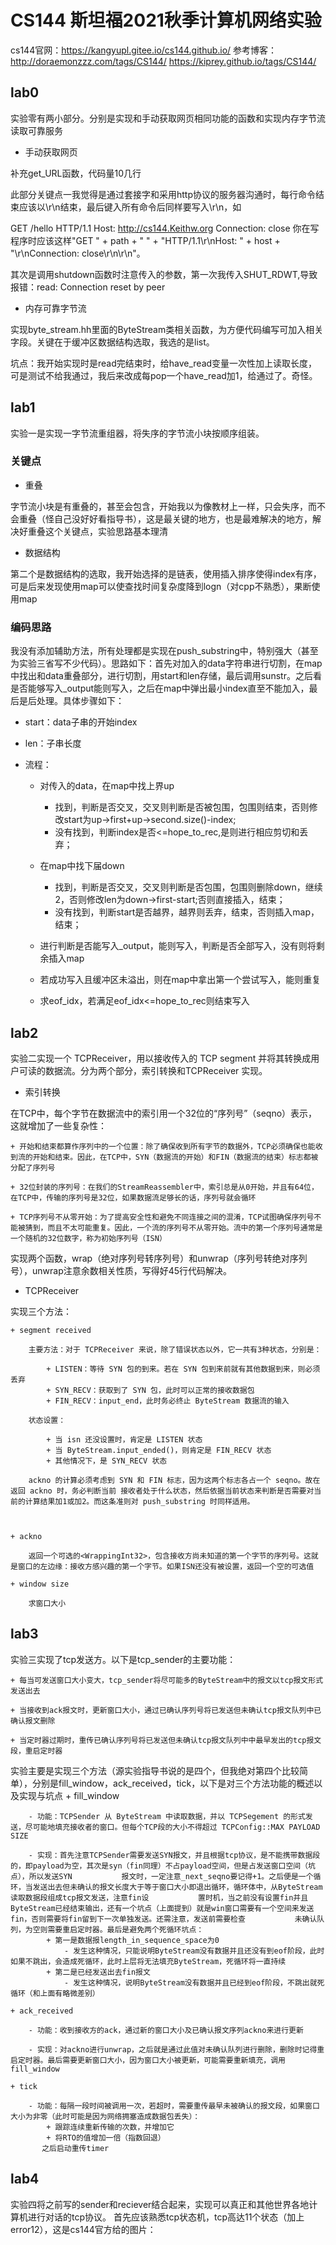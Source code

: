 # CS144 斯坦福2021秋季计算机网络实验
cs144官网：https://kangyupl.gitee.io/cs144.github.io/
参考博客：http://doraemonzzz.com/tags/CS144/    https://kiprey.github.io/tags/CS144/

## lab0

实验零有两小部分。分别是实现和手动获取网页相同功能的函数和实现内存字节流读取可靠服务

+ 手动获取网页

补充get_URL函数，代码量10几行

此部分关键点一我觉得是通过套接字和采用http协议的服务器沟通时，每行命令结束应该以\r\n结束，最后键入所有命令后同样要写入\r\n，如

GET /hello HTTP/1.1
Host: http://cs144.Keithw.org
Connection: close
你在写程序时应该这样"GET " + path + " " + "HTTP/1.1\r\nHost: " + host + "\r\nConnection: close\r\n\r\n"。

其次是调用shutdown函数时注意传入的参数，第一次我传入SHUT_RDWT,导致报错：read: Connection reset by peer

+ 内存可靠字节流

实现byte_stream.hh里面的ByteStream类相关函数，为方便代码编写可加入相关字段。关键在于缓冲区数据结构选取，我选的是list。

坑点：我开始实现时是read完结束时，给have_read变量一次性加上读取长度，可是测试不给我通过，我后来改成每pop一个have_read加1，给通过了。奇怪。



## lab1

实验一是实现一字节流重组器，将失序的字节流小块按顺序组装。
### 关键点

+ 重叠

字节流小块是有重叠的，甚至会包含，开始我以为像教材上一样，只会失序，而不会重叠（怪自己没好好看指导书），这是最关键的地方，也是最难解决的地方，解决好重叠这个关键点，实验思路基本理清

+ 数据结构

第二个是数据结构的选取，我开始选择的是链表，使用插入排序使得index有序，可是后来发现使用map可以使查找时间复杂度降到logn（对cpp不熟悉），果断使用map

### 编码思路

我没有添加辅助方法，所有处理都是实现在push_substring中，特别强大（甚至为实验三省写不少代码）。思路如下：首先对加入的data字符串进行切割，在map中找出和data重叠部分，进行切割，用start和len存储，最后调用sunstr。之后看是否能够写入_output能则写入，之后在map中弹出最小index直至不能加入，最后是后处理。具体步骤如下：
+ start：data子串的开始index
+ len：子串长度

+ 流程：
    + 对传入的data，在map中找上界up
      + 找到，判断是否交叉，交叉则判断是否被包围，包围则结束，否则修改start为up->first+up->second.size()-index;
      + 没有找到，判断index是否<=hope_to_rec,是则进行相应剪切和丢弃；
      
    + 在map中找下届down
      + 找到，判断是否交叉，交叉则判断是否包围，包围则删除down，继续2，否则修改len为down->first-start;否则直接插入，结束；
      + 没有找到，判断start是否越界，越界则丢弃，结束，否则插入map，结束；
      
    + 进行判断是否能写入_output，能则写入，判断是否全部写入，没有则将剩余插入map
    
    + 若成功写入且缓冲区未溢出，则在map中拿出第一个尝试写入，能则重复
  
    + 求eof_idx，若满足eof_idx<=hope_to_rec则结束写入



## lab2

实验二实现一个 TCPReceiver，用以接收传入的 TCP segment 并将其转换成用户可读的数据流。分为两个部分，索引转换和TCPReceiver 实现。

+ 索引转换

在TCP中，每个字节在数据流中的索引用一个32位的“序列号”（seqno）表示，这就增加了一些复杂性：

    + 开始和结束都算作序列中的一个位置：除了确保收到所有字节的数据外，TCP必须确保也能收到流的开始和结束。因此，在TCP中，SYN（数据流的开始）和FIN（数据流的结束）标志都被分配了序列号
    
    + 32位封装的序列号：在我们的StreamReassembler中，索引总是从0开始，并且有64位，在TCP中，传输的序列号是32位，如果数据流足够长的话，序列号就会循环
    
    + TCP序列号不从零开始：为了提高安全性和避免不同连接之间的混淆，TCP试图确保序列号不能被猜到，而且不太可能重复。因此，一个流的序列号不从零开始。流中的第一个序列号通常是一个随机的32位数字，称为初始序列号（ISN）
    
实现两个函数，wrap（绝对序列号转序列号）和unwrap（序列号转绝对序列号），unwrap注意余数相关性质，写得好45行代码解决。

+ TCPReceiver

实现三个方法：

    + segment received
        
        主要方法：对于 TCPReceiver 来说，除了错误状态以外，它一共有3种状态，分别是：

            + LISTEN：等待 SYN 包的到来。若在 SYN 包到来前就有其他数据到来，则必须丢弃
            + SYN_RECV：获取到了 SYN 包，此时可以正常的接收数据包
            + FIN_RECV：input_end，此时务必终止 ByteStream 数据流的输入
            
        状态设置：
            
            + 当 isn 还没设置时，肯定是 LISTEN 状态
            + 当 ByteStream.input_ended()，则肯定是 FIN_RECV 状态
            + 其他情况下，是 SYN_RECV 状态
        
        ackno 的计算必须考虑到 SYN 和 FIN 标志，因为这两个标志各占一个 seqno。故在返回 ackno 时，务必判断当前 接收者处于什么状态，然后依据当前状态来判断是否需要对当前的计算结果加1或加2。而这条准则对 push_substring 时同样适用。
        
        

    + ackno
    
        返回一个可选的<WrappingInt32>，包含接收方尚未知道的第一个字节的序列号。这就是窗口的左边缘：接收方感兴趣的第一个字节。如果ISN还没有被设置，返回一个空的可选值
        
    + window size
        
        求窗口大小
        
   
   
## lab3
实验三实现了tcp发送方。以下是tcp_sender的主要功能：
    
    + 每当可发送窗口大小变大，tcp_sender将尽可能多的ByteStream中的报文以tcp报文形式发送出去
    
    + 当接收到ack报文时，更新窗口大小，通过已确认序列号将已发送但未确认tcp报文队列中已确认报文删除
    
    + 当定时器过期时，重传已确认序列号将已发送但未确认tcp报文队列中中最早发出的tcp报文段，重启定时器
    
实验主要是实现三个方法（源实验指导书说的是四个，但我绝对第四个比较简单），分别是fill_window，ack_received，tick，以下是对三个方法功能的概述以及实现与坑点
    + fill_window
    
        - 功能：TCPSender 从 ByteStream 中读取数据，并以 TCPSegement 的形式发送，尽可能地填充接收者的窗口。但每个TCP段的大小不得超过 TCPConfig::MAX PAYLOAD SIZE
        
        - 实现：首先注意TCPSender需要发送SYN报文，并且根据tcp协议，是不能携带数据段的，即payload为空，其次是syn（fin同理）不占payload空间，但是占发送窗口空间（坑点），所以发送SYN           报文时，一定注意_next_seqno要记得+1。之后便是一个循环，当发送出去但未确认的报文长度大于等于窗口大小即退出循环，循环体中，从ByteStream读取数据段组成tcp报文发送，注意fin设           置时机，当之前没有设置fin并且ByteStream已经结束输出，还有一个坑点（上面提到）就是win窗口需要有一个空间来发送fin，否则需要将fin留到下一次单独发送。还需注意，发送前需要检查           未确认队列，为空则需要重启定时器。最后是避免两个死循环坑点：
            + 第一是数据报length_in_sequence_space为0
                - 发生这种情况，只能说明ByteStream没有数据并且还没有到eof阶段，此时如果不跳出，会造成死循环，此时上层将无法填充ByteStream，死循环将一直持续
            + 第二是已经发送出去fin报文
                - 发生这种情况，说明ByteStream没有数据并且已经到eof阶段，不跳出就死循环（和上面有略微差别）
                
    + ack_received
        
        - 功能：收到接收方的ack，通过新的窗口大小及已确认报文序列ackno来进行更新
        
        - 实现：对ackno进行unwrap，之后就是通过此值对未确认队列进行删除，删除时记得重启定时器。最后需要更新窗口大小，因为窗口大小被更新，可能需要重新填充，调用fill_window
        
    + tick
    
        - 功能：每隔一段时间被调用一次，若超时，需要重传最早未被确认的报文段，如果窗口大小为非零（此时可能是因为网络拥塞造成数据包丢失）：
            + 跟踪连续重新传输的次数，并增加它
            + 将RTO的值增加一倍（指数回退）
           之后启动重传timer
           
           
           
## lab4
实验四将之前写的sender和reciever结合起来，实现可以真正和其他世界各地计算机进行对话的tcp协议。
首先应该熟悉tcp状态机，tcp高达11个状态（加上error12），这是cs144官方给的图片：

    
  
    










   


